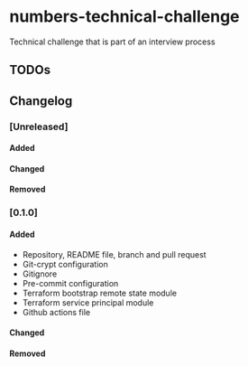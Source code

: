 # numbers-technical-challenge
Technical challenge that is part of an interview process

## TODOs

## Changelog

### [Unreleased]
#### Added
#### Changed
#### Removed
### [0.1.0]
#### Added
- Repository, README file, branch and pull request
- Git-crypt configuration
- Gitignore
- Pre-commit configuration
- Terraform bootstrap remote state module
- Terraform service principal module
- Github actions file
#### Changed
#### Removed


